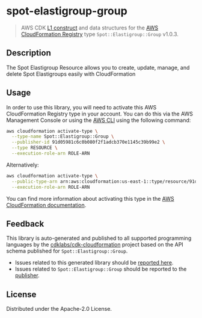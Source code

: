 # spot-elastigroup-group

> AWS CDK [L1 construct] and data structures for the [AWS CloudFormation Registry] type `Spot::Elastigroup::Group` v1.0.3.

[L1 construct]: https://docs.aws.amazon.com/cdk/latest/guide/constructs.html
[AWS CloudFormation Registry]: https://docs.aws.amazon.com/AWSCloudFormation/latest/UserGuide/registry.html

## Description

The Spot Elastigroup Resource allows you to create, update, manage, and delete Spot Elastigroups easily with CloudFormation

## Usage

In order to use this library, you will need to activate this AWS CloudFormation Registry type in your account. You can do this via the AWS Management Console or using the [AWS CLI](https://aws.amazon.com/cli/) using the following command:

```sh
aws cloudformation activate-type \
  --type-name Spot::Elastigroup::Group \
  --publisher-id 91d05981c6c0b080f2f1adcb370e1145c39b99e2 \
  --type RESOURCE \
  --execution-role-arn ROLE-ARN
```

Alternatively:

```sh
aws cloudformation activate-type \
  --public-type-arn arn:aws:cloudformation:us-east-1::type/resource/91d05981c6c0b080f2f1adcb370e1145c39b99e2/Spot-Elastigroup-Group \
  --execution-role-arn ROLE-ARN
```

You can find more information about activating this type in the [AWS CloudFormation documentation](https://docs.aws.amazon.com/AWSCloudFormation/latest/UserGuide/registry-public.html).

## Feedback

This library is auto-generated and published to all supported programming languages by the [cdklabs/cdk-cloudformation] project based on the API schema published for `Spot::Elastigroup::Group`.

* Issues related to this generated library should be [reported here](https://github.com/cdklabs/cdk-cloudformation/issues/new?title=Issue+with+%40cdk-cloudformation%2Fspot-elastigroup-group+v1.0.3).
* Issues related to `Spot::Elastigroup::Group` should be reported to the [publisher](undefined).

[cdklabs/cdk-cloudformation]: https://github.com/cdklabs/cdk-cloudformation

## License

Distributed under the Apache-2.0 License.
